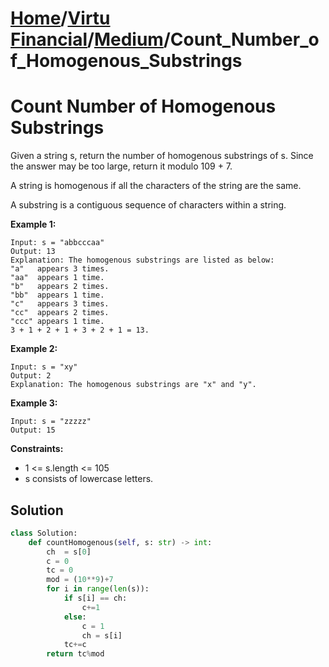 # [Home](./../..)/[Virtu Financial](./..)/[Medium](./)/Count_Number_of_Homogenous_Substrings
<h1>Count Number of Homogenous Substrings</h1>

<p>
Given a string s, return the number of homogenous substrings of s. Since the answer may be too large, return it modulo 109 + 7.
</p>
<p>
A string is homogenous if all the characters of the string are the same.
</p>
<p>
A substring is a contiguous sequence of characters within a string.
</p>

<b>Example 1:</b>

    Input: s = "abbcccaa"
    Output: 13
    Explanation: The homogenous substrings are listed as below:
    "a"   appears 3 times.
    "aa"  appears 1 time.
    "b"   appears 2 times.
    "bb"  appears 1 time.
    "c"   appears 3 times.
    "cc"  appears 2 times.
    "ccc" appears 1 time.
    3 + 1 + 2 + 1 + 3 + 2 + 1 = 13.

<b>Example 2:</b>

    Input: s = "xy"
    Output: 2
    Explanation: The homogenous substrings are "x" and "y".

<b>Example 3:</b>

    Input: s = "zzzzz"
    Output: 15  

<b>Constraints:</b>

- 1 <= s.length <= 105
- s consists of lowercase letters.

<h2>Solution</h2>

```python
class Solution:
    def countHomogenous(self, s: str) -> int:
        ch  = s[0]
        c = 0
        tc = 0
        mod = (10**9)+7
        for i in range(len(s)):
            if s[i] == ch:
                c+=1
            else:
                c = 1
                ch = s[i]
            tc+=c
        return tc%mod
```
